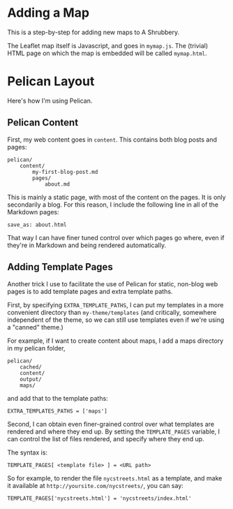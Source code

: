 # Adding a Map

This is a step-by-step for adding new maps to A Shrubbery.

The Leaflet map itself is Javascript, and goes in ```mymap.js```.
The (trivial) HTML page on which the map is embedded will 
be called ```mymap.html```.




# Pelican Layout 

Here's how I'm using Pelican.

## Pelican Content

First, my web content goes in ```content```. This contains
both blog posts and pages:

```
pelican/
    content/
        my-first-blog-post.md
        pages/
            about.md
```

This is mainly a static page, with most of the content 
on the pages. It is only secondarily a blog. For this reason,
I include the following line in all of the Markdown pages:

```
save_as: about.html
``` 

That way I can have finer tuned control over which pages 
go where, even if they're in Markdown and being rendered
automatically.

## Adding Template Pages

Another trick I use to facilitate the use of Pelican for 
static, non-blog web pages is to add template pages and 
extra template paths.

First, by specifying ```EXTRA_TEMPLATE_PATHS```, I can
put my templates in a more convenient directory than 
```my-theme/templates``` (and critically, somewhere 
independent of the theme, so we can still use templates
even if we're using a "canned" theme.)

For example, if I want to create content about maps,
I add a maps directory in my pelican folder,

```
pelican/
    cached/
    content/
    output/
    maps/
```

and add that to the template paths:

```
EXTRA_TEMPLATES_PATHS = ['maps']
```

Second, I can obtain even finer-grained control over
what templates are rendered and where they end up.
By setting the ```TEMPLATE_PAGES``` variable, I can 
control the list of files rendered, and specify 
where they end up.

The syntax is:

```
TEMPLATE_PAGES[ <template file> ] = <URL path>
```

So for example, to render the file ```nycstreets.html``` 
as a template, and make it available at 
```http://yoursite.com/nycstreets/```, you can say:

```
TEMPLATE_PAGES['nycstreets.html'] = 'nycstreets/index.html'
```



